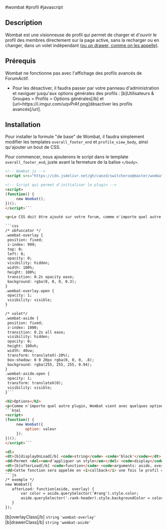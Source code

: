 
#wombat #profil #javascript

## Description

Wombat est une visionneuse de profil qui permet de charger et d'ouvrir le profil des membres directement sur la page active, sans la recharger ou en changer, dans un volet indépendant <ins>(ou un drawer, comme on les appelle)</ins>.

## Prérequis
<p>Wombat ne fonctionne pas avec l'affichage des profils avancés de ForumActif.</p>
<ul class="withCheck"><li>Pour les désactiver, il faudra passer par votre panneau d'administration et naviguer jusqu'aux options générales des profils : [b]Utilisateurs & Groupes > Profils > Options générales[/b] et [url=https://i.imgur.com/uqvPrAf.png]désactiver les profils avancés[/url].</li>

</ul>

<h2>Installation</h2>
<p>Pour installer la formule "de base" de Wombat, il faudra simplement modifier les templates <code>overall_footer_end</code> et <code>profile_view_body</code>, ainsi qu'ajouter un bout de CSS.</p>
<p>Pour commencer, nous ajouterons le script dans le template <code>overall_footer_end</code>, juste avant la fermeture de la balise <code>&lt;/body&gt;</code>.</p>


```html
<!-- Wombat.js -->
<script src="https://cdn.jsdelivr.net/gh/caezd/switcheroo@master/wombat.js"></script>

<!-- Script qui permet d'initialiser le plugin -->
<script>
(function() {
     new Wombat();
})();
</script>```

<p>Le CSS doit être ajouté sur votre forum, comme n'importe quel autre CSS. Il peut être modifié facilement pour s'adapter au design de votre forum.</p>

```css
/* obfuscator */
.wombat-overlay {
 position: fixed;
 z-index: 999;
 top: 0;
 left: 0;
 opacity: 0;
 visibility: hidden;
 width: 100%;
 height: 100%;
 transition: 0.2s opacity ease;
 background: rgba(0, 0, 0, 0.3);
}
.wombat-overlay.open {
 opacity: 1;
 visibility: visible;
}

/* volet*/
.wombat-aside {
 position: fixed;
 z-index: 1000;
 transition: 0.2s all ease;
 visibility: hidden;
 opacity: 0;
 height: 100vh;
 width: 40vw;
 transform: translateX(-20%);
 box-shadow: 0 0 20px rgba(0, 0, 0, .8);
 background: rgba(255, 255, 255, 0.94);
}
.wombat-aside.open {
 opacity: 1;
 transform: translateX(0);
 visibility: visible;
}```

<h2>Options</h2>
<p>Comme n'importe quel autre plugin, Wombat vient avec quelques options qui vous permet un contrôle un peu plus pointu. Elles doivent être déclarées en même temps que l'initialisation du script, qu'on a placé plus haut dans le template <code>overall_footer_end</code>, comme ceci :</p>
```html
<script>
(function() {
     new Wombat({
         option: valeur
     });
})();
</script>```

<dl>
<dt>[b]displayOnLoad[/b] <code>string</code> <code>'block'</code></dt>
<dd>Permet <del><em>d'appliquer un style</em></del> <code>display</code> particulier sur le profil une fois qu'il sera chargé dans le volet.</dd>
<dt>[b]afterLoad[/b] <code>function</code> <code>arguments: aside, overlay</code></dt>
<dd>Cette fonction sera appelée en <i>callback</i> une fois le profil chargé dans le volet vous permettant de réutiliser un script pour, par exemple, modifier la structure des champs de profils, appliquer une couleur de groupe quelque part, etc. <ins>Le premier argument de la fonction est un HTMLElement ciblant le volet dans lequel le profil est ajouté. Le deuxième argument cible directement l'obfuscateur derrière, au besoin.</ins>
```js
/* exemple */
new Wombat({
   afterLoad: function(aside, overlay) {
       var color = aside.querySelector('#rang').style.color;
       aside.querySelector('.rank-header).style.backgroundColor = color;
   }
});
```
</dd>
<dt>[b]overlayClass[/b] <code>string</code> <code>'wombat-overlay'</code></dt>
<dd></dd>
<dt>[b]drawerClass[/b] <code>string</code> <code>'wombat-aside'</code></dt>
<dd></dd>
</dl>